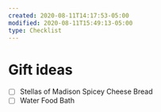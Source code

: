 ```yaml
---
created: 2020-08-11T14:17:53-05:00
modified: 2020-08-11T15:49:13-05:00
type: Checklist
---
```


# Gift ideas

- [ ] Stellas of Madison Spicey Cheese Bread
- [ ] Water Food Bath
